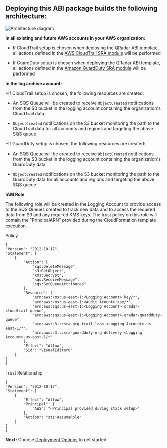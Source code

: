 

## Deploying this ABI package builds the following architecture:

![Architecture diagram](/images/architecture.png)

**In all existing and future AWS accounts in your AWS organization:**


* If CloudTrail setup is chosen when deploying the QRadar ABI template, all actions defined in the  [AWS CloudTrail SRA module](https://github.com/aws-samples/aws-security-reference-architecture-examples/tree/main/aws_sra_examples/solutions/cloudtrail/cloudtrail_org) will be performed

* If GuardDuty setup is chosen when deploying the QRadar ABI template, all actions defined in the [Amazon GuardDuty SRA module](https://github.com/aws-samples/aws-security-reference-architecture-examples/tree/main/aws_sra_examples/solutions/guardduty/guardduty_org) will be performed

  
**In the log archive account:**

*If CloudTrail setup is chosen, the following resources are created:

* An SQS Queue will be created to receive `ObjectCreated` notifications from the S3 bucket in the logging account containing the organization's CloudTrail data

* `ObjectCreated` notifications on the S3 bucket monitoring the path to the CloudTrail data for all accounts and regions and targeting the above SQS queue

*If GuardDuty setup is chosen, the following resources are created:

* An SQS Queue will be created to receive `ObjectCreated` notifications from the S3 bucket in the logging account containing the organization's GuardDuty data

* `ObjectCreated` notifications on the S3 bucket monitoring the path to the GuardDuty data for all accounts and regions and targeting the above SQS queue


**IAM Role**

The following role will be created in the Logging Account to provide access to the SQS Queues created to track new data and to access the required data from S3 and any required KMS keys. The trust policy on this role will contain the "PrincipalARN" provided during the CloudFormation template execution.

Policy

    {
    "Version": "2012-10-17",
    "Statement": [
        {
            "Action": [
                "sqs:DeleteMessage",
                "s3:GetObject",
                "kms:Decrypt",
                "sqs:ReceiveMessage",
                "sqs:GetQueueAttributes"
            ],
            "Resource": [
                "arn:aws:kms:us-east-1:<Logging Account>:key/*",
                "arn:aws:kms:us-east-1:<Audit Acount>:key/*",
                "arn:aws:sqs:us-east-1:<Logging Account>:qradar-cloudtrail-queue",
                "arn:aws:sqs:us-east-1:<Logging Account>:qradar-guardduty-queue",
                "arn:aws:s3:::sra-org-trail-logs-<Logging Account>-us-east-1/*",
                "arn:aws:s3:::sra-guardduty-org-delivery-<Logging Account>-us-east-1/*"
            ],
            "Effect": "Allow",
            "Sid": "VisualEditor0"
        }
    ]
    }

Trust Relationship

    {
    "Version": "2012-10-17",
    "Statement": [
        {
            "Effect": "Allow",
            "Principal": {
                "AWS": "<Principal provided during stack setup>"
            },
            "Action": "sts:AssumeRole"
        }
    ]
    }

  

  

**Next:** Choose [Deployment Options](/deployment-options/index.html) to get started.